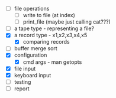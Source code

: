 - [ ] file operations
  - [ ] write to file (at index)
  - [ ] print_file (maybe just calling cat???)
- [ ] a tape type - representing a file?
- [x] a record type - x1,x2,x3,x4,x5
  - [x] comparing records
- [ ] buffer merge sort
- [x] configuration
  - [x] cmd args - man getopts
- [x] file input
- [x] keyboard input
- [ ] testing
- [ ] report
